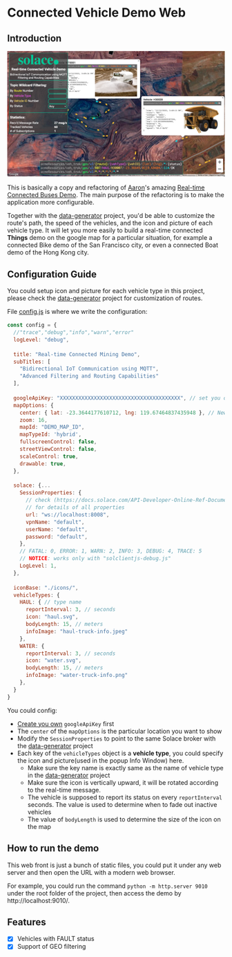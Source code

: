 # Connected Vehicle Demo Web

## Introduction

![Screen Shot](./images/cover.png)

This is basically a copy and refactoring of [Aaron](https://github.com/aaron-613)'s amazing [Real-time Connected Buses Demo](https://sg.solace.com/bus/). The main purpose of the refactoring is to make the application more configurable.

Together with the [data-generator](../../../connected-vehicle-data-generator/) project, you'd be able to customize the route's path, the speed of the vehicles, and the icon and picture of each vehicle type. It will let you more easily to build a real-time connected **Things** demo on the google map for a particular situation, for example a connected Bike demo of the San Francisco city, or even a connected Boat demo of the Hong Kong city.

## Configuration Guide

You could setup icon and picture for each vehicle type in this project, please check the [data-generator](../../../connected-vehicle-data-generator/) project for customization of routes.

File [config.js](./config.js) is where we write the configuration:

```javascript
const config = {
  //"trace","debug","info","warn","error"
  logLevel: "debug",

  title: "Real-time Connected Mining Demo",
  subTitles: [
    "Bidirectional IoT Communication using MQTT",
    "Advanced Filtering and Routing Capabilities"
  ],

  googleApiKey: "XXXXXXXXXXXXXXXXXXXXXXXXXXXXXXXXXXXXXXX", // set you own google api key here
  mapOptions: {
    center: { lat: -23.3644177610712, lng: 119.67464837435948 }, // Newman Mine Site
    zoom: 16,
    mapId: "DEMO_MAP_ID",
    mapTypeId: 'hybrid',
    fullscreenControl: false,
    streetViewControl: false,
    scaleControl: true,
    drawable: true,
  },

  solace: {...
    SessionProperties: {
      // check (https://docs.solace.com/API-Developer-Online-Ref-Documentation/js/solace.SessionProperties.html)
      // for details of all properties
      url: "ws://localhost:8008",
      vpnName: "default",
      userName: "default",
      password: "default",
    },
    // FATAL: 0, ERROR: 1, WARN: 2, INFO: 3, DEBUG: 4, TRACE: 5
    // NOTICE: works only with "solclientjs-debug.js"
    LogLevel: 1,
  },

  iconBase: "./icons/",
  vehicleTypes: {
    HAUL: { // type name
      reportInterval: 3, // seconds
      icon: "haul.svg",
      bodyLength: 15, // meters
      infoImage: "haul-truck-info.jpeg"
    },
    WATER: {
      reportInterval: 3, // seconds
      icon: "water.svg",
      bodyLength: 15, // meters
      infoImage: "water-truck-info.png"
    },
  }
}
```

You could config:

- [Create you own](https://developers.google.com/maps/documentation/javascript/get-api-key#create-api-keys) `googleApiKey` first
- The `center` of the `mapOptions` is the particular location you want to show
- Modify the `SessionProperties` to point to the same Solace broker with the [data-generator](../../../connected-vehicle-data-generator/) project
- Each key of the `vehicleTypes` object is a **vehicle type**, you could specify the icon and picture(used in the popup Info Window) here.
  - Make sure the key name is exactly same as the name of vehicle type in the [data-generator](../../../connected-vehicle-data-generator/) project
  - Make sure the icon is vertically upward, it will be rotated according to the real-time message.
  - The vehicle is supposed to report its status on every `reportInterval` seconds. The value is used to determine when to fade out inactive vehicles
  - The value of `bodyLength` is used to determine the size of the icon on the map

## How to run the demo

This web front is just a bunch of static files, you could put it under any web server and then open the URL with a modern web browser.

For example, you could run the command `python -m http.server 9010` under the root folder of the project, then access the demo by http://localhost:9010/.

## Features

- [x] Vehicles with FAULT status
- [x] Support of GEO filtering
